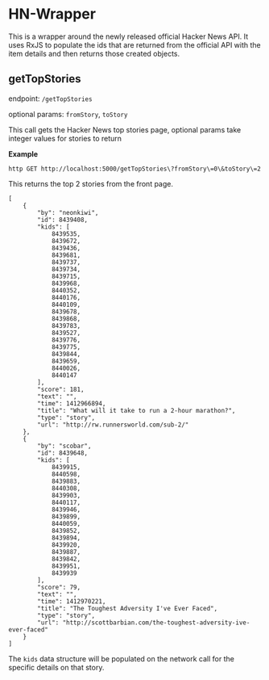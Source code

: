 HN-Wrapper
=========

This is a wrapper around the newly released official Hacker News API. 
It uses RxJS to populate the ids that are returned from the official API with the item details and then returns those created objects.

getTopStories
------
endpoint: `/getTopStories`

optional params: `fromStory`, `toStory`

This call gets the Hacker News top stories page, optional params take integer values for stories to return

**Example**

`http GET http://localhost:5000/getTopStories\?fromStory\=0\&toStory\=2`

This returns the top 2 stories from the front page.

    [
        {
            "by": "neonkiwi",
            "id": 8439408,
            "kids": [
                8439535,
                8439672,
                8439436,
                8439681,
                8439737,
                8439734,
                8439715,
                8439968,
                8440352,
                8440176,
                8440109,
                8439678,
                8439868,
                8439783,
                8439527,
                8439776,
                8439775,
                8439844,
                8439659,
                8440026,
                8440147
            ],
            "score": 181,
            "text": "",
            "time": 1412966894,
            "title": "What will it take to run a 2-hour marathon?",
            "type": "story",
            "url": "http://rw.runnersworld.com/sub-2/"
        },
        {
            "by": "scobar",
            "id": 8439648,
            "kids": [
                8439915,
                8440598,
                8439883,
                8440308,
                8439903,
                8440117,
                8439946,
                8439899,
                8440059,
                8439852,
                8439894,
                8439920,
                8439887,
                8439842,
                8439951,
                8439939
            ],
            "score": 79,
            "text": "",
            "time": 1412970221,
            "title": "The Toughest Adversity I've Ever Faced",
            "type": "story",
            "url": "http://scottbarbian.com/the-toughest-adversity-ive-ever-faced"
        }
    ]

The `kids` data structure will be populated on the network call for the specific details on that story.
